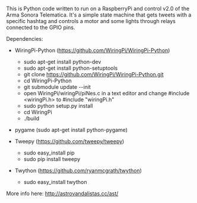 This is Python code written to run on a RaspberryPi and control v2.0 of the Arma Sonora Telematica. It's a simple state machine that gets tweets with a specific hashtag and controls a motor and some lights through relays connected to the GPIO pins.

Dependencies:
* WiringPi-Python (https://github.com/WiringPi/WiringPi-Python)
	* sudo apt-get install python-dev
	* sudo apt-get install python-setuptools
	* git clone https://github.com/WiringPi/WiringPi-Python.git
	* cd WiringPi-Python
	* git submodule update --init
	* open WiringPi/wiringPi/piNes.c in a text editor and change #include \<wiringPi.h\> to #include "wiringPi.h"
	* sudo python setup.py install
	* cd WiringPi
	* ./build

* pygame (sudo apt-get install python-pygame)

* Tweepy (https://github.com/tweepy/tweepy)
	* sudo easy_install pip
	* sudo pip install tweepy

* Twython (https://github.com/ryanmcgrath/twython)
	* sudo easy_install twython

More info here: http://astrovandalistas.cc/ast/

